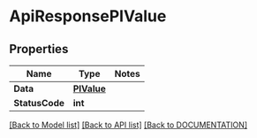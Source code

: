 # ApiResponsePIValue

## Properties
Name | Type | Notes
------------ | ------------- | -------------
**Data** | **[**PIValue**](../Model/PIValue.md)**
**StatusCode** | **int**

[[Back to Model list]](../../DOCUMENTATION.md#documentation-for-models) [[Back to API list]](../../DOCUMENTATION.md#documentation-for-api-endpoints) [[Back to DOCUMENTATION]](../../DOCUMENTATION.md)

